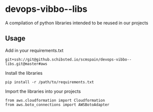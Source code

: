# devops-vibbo--libs

A compilation of python libraries intended to be reused in our projects

## Usage

Add in your requirements.txt

```
git+ssh://git@github.schibsted.io/scmspain/devops-vibbo--libs.git@master#aws
```

Install the libraries

```
pip install -r /path/to/requirements.txt
```

Import the libraries into your projects
 
```
from aws.cloudformation import Cloudformation
from aws.boto_connections import AWSBotoAdapter
```